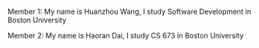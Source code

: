 Member 1:
My name is Huanzhou Wang, I study Software Development in Boston University

Member 2:
My name is Haoran Dai, I study CS 673 in Boston University
